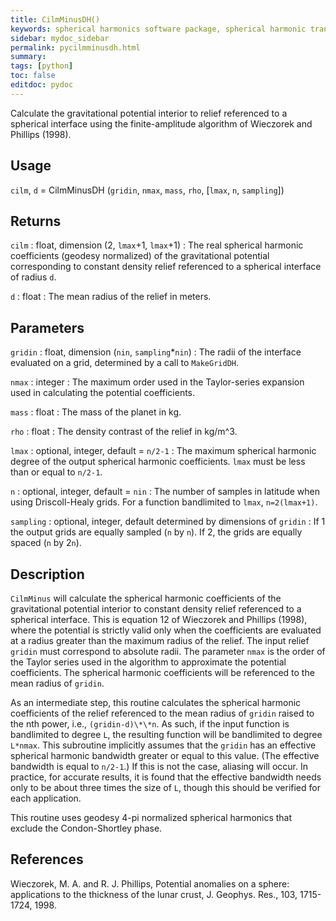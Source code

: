 ```yaml
---
title: CilmMinusDH()
keywords: spherical harmonics software package, spherical harmonic transform, legendre functions, multitaper spectral analysis, fortran, Python, gravity, magnetic field
sidebar: mydoc_sidebar
permalink: pycilmminusdh.html
summary:
tags: [python]
toc: false
editdoc: pydoc
---
```


Calculate the gravitational potential interior to relief referenced to a spherical interface using the finite-amplitude algorithm of Wieczorek and Phillips (1998).

## Usage

`cilm`, `d` = CilmMinusDH (`gridin`, `nmax`, `mass`, `rho`, [`lmax`,  `n`, `sampling`])

## Returns

`cilm` : float, dimension (2, `lmax`+1, `lmax`+1)
:   The real spherical harmonic coefficients (geodesy normalized) of the gravitational potential corresponding to constant density relief referenced to a spherical interface of radius `d`.

`d` : float
:   The mean radius of the relief in meters.

## Parameters

`gridin` : float, dimension (`nin`, `sampling`\*`nin`)
:   The radii of the interface evaluated on a grid, determined by a call to `MakeGridDH`.

`nmax` : integer
:   The maximum order used in the Taylor-series expansion used in calculating the potential coefficients.

`mass` : float
:   The mass of the planet in kg.

`rho` : float
:   The density contrast of the relief in kg/m^3.

`lmax` : optional, integer, default = `n/2-1`
:   The maximum spherical harmonic degree of the output spherical harmonic coefficients. `lmax` must be less than or equal to `n/2-1`. 

`n` : optional, integer, default = `nin`
:   The number of samples in latitude when using Driscoll-Healy grids. For a function bandlimited to `lmax`, `n=2(lmax+1)`.

`sampling` : optional, integer, default determined by dimensions of `gridin`
:   If 1 the output grids are equally sampled (`n` by `n`). If 2, the grids are equally spaced (`n` by 2`n`).

## Description

`CilmMinus` will calculate the spherical harmonic coefficients of the gravitational potential interior to constant density relief referenced to a spherical interface. This is equation 12 of Wieczorek and Phillips (1998), where the potential is strictly valid only when the coefficients are evaluated at a radius greater than the maximum radius of the relief. The input relief `gridin` must correspond to absolute radii. The parameter `nmax` is the order of the Taylor series used in the algorithm to approximate the potential coefficients. The spherical harmonic coefficients will be referenced to the mean radius of `gridin`.

As an intermediate step, this routine calculates the spherical harmonic coefficients of the relief referenced to the mean radius of `gridin` raised to the nth power, i.e., `(gridin-d)\*\*n`. As such, if the input function is bandlimited to degree `L`, the resulting function will be bandlimited to degree `L*nmax`. This subroutine implicitly assumes that the `gridin` has an effective spherical harmonic bandwidth greater or equal to this value. (The effective bandwidth is equal to `n/2-1`.) If this is not the case, aliasing will occur. In practice, for accurate results, it is found that the effective bandwidth needs only to be about three times the size of `L`, though this should be verified for each application.

This routine uses geodesy 4-pi normalized spherical harmonics that exclude the Condon-Shortley phase.

## References

Wieczorek, M. A. and R. J. Phillips, Potential anomalies on a sphere: applications to the thickness of the lunar crust, J. Geophys. Res., 103, 1715-1724, 1998.

